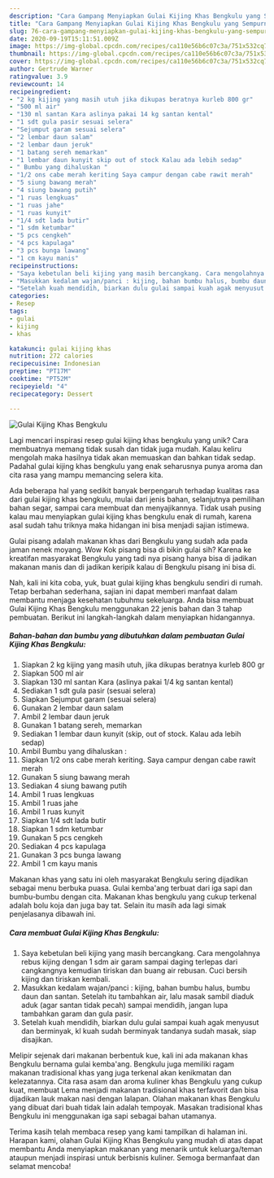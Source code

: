 ```yaml
---
description: "Cara Gampang Menyiapkan Gulai Kijing Khas Bengkulu yang Sempurna"
title: "Cara Gampang Menyiapkan Gulai Kijing Khas Bengkulu yang Sempurna"
slug: 76-cara-gampang-menyiapkan-gulai-kijing-khas-bengkulu-yang-sempurna
date: 2020-09-19T15:11:51.009Z
image: https://img-global.cpcdn.com/recipes/ca110e56b6c07c3a/751x532cq70/gulai-kijing-khas-bengkulu-foto-resep-utama.jpg
thumbnail: https://img-global.cpcdn.com/recipes/ca110e56b6c07c3a/751x532cq70/gulai-kijing-khas-bengkulu-foto-resep-utama.jpg
cover: https://img-global.cpcdn.com/recipes/ca110e56b6c07c3a/751x532cq70/gulai-kijing-khas-bengkulu-foto-resep-utama.jpg
author: Gertrude Warner
ratingvalue: 3.9
reviewcount: 14
recipeingredient:
- "2 kg kijing yang masih utuh jika dikupas beratnya kurleb 800 gr"
- "500 ml air"
- "130 ml santan Kara aslinya pakai 14 kg santan kental"
- "1 sdt gula pasir sesuai selera"
- "Sejumput garam sesuai selera"
- "2 lembar daun salam"
- "2 lembar daun jeruk"
- "1 batang sereh memarkan"
- "1 lembar daun kunyit skip out of stock Kalau ada lebih sedap"
- " Bumbu yang dihaluskan "
- "1/2 ons cabe merah keriting Saya campur dengan cabe rawit merah"
- "5 siung bawang merah"
- "4 siung bawang putih"
- "1 ruas lengkuas"
- "1 ruas jahe"
- "1 ruas kunyit"
- "1/4 sdt lada butir"
- "1 sdm ketumbar"
- "5 pcs cengkeh"
- "4 pcs kapulaga"
- "3 pcs bunga lawang"
- "1 cm kayu manis"
recipeinstructions:
- "Saya kebetulan beli kijing yang masih bercangkang. Cara mengolahnya rebus kijing dengan 1 sdm air garam sampai daging terlepas dari cangkangnya kemudian tiriskan dan buang air rebusan. Cuci bersih kijing dan tiriskan kembali."
- "Masukkan kedalam wajan/panci : kijing, bahan bumbu halus, bumbu daun dan santan. Setelah itu tambahkan air, lalu masak sambil diaduk aduk (agar santan tidak pecah) sampai mendidih, jangan lupa tambahkan garam dan gula pasir."
- "Setelah kuah mendidih, biarkan dulu gulai sampai kuah agak menyusut dan berminyak, kl kuah sudah berminyak tandanya sudah masak, siap disajikan."
categories:
- Resep
tags:
- gulai
- kijing
- khas

katakunci: gulai kijing khas 
nutrition: 272 calories
recipecuisine: Indonesian
preptime: "PT17M"
cooktime: "PT52M"
recipeyield: "4"
recipecategory: Dessert

---
```



![Gulai Kijing Khas Bengkulu](https://img-global.cpcdn.com/recipes/ca110e56b6c07c3a/751x532cq70/gulai-kijing-khas-bengkulu-foto-resep-utama.jpg)

Lagi mencari inspirasi resep gulai kijing khas bengkulu yang unik? Cara membuatnya memang tidak susah dan tidak juga mudah. Kalau keliru mengolah maka hasilnya tidak akan memuaskan dan bahkan tidak sedap. Padahal gulai kijing khas bengkulu yang enak seharusnya punya aroma dan cita rasa yang mampu memancing selera kita.

Ada beberapa hal yang sedikit banyak berpengaruh terhadap kualitas rasa dari gulai kijing khas bengkulu, mulai dari jenis bahan, selanjutnya pemilihan bahan segar, sampai cara membuat dan menyajikannya. Tidak usah pusing kalau mau menyiapkan gulai kijing khas bengkulu enak di rumah, karena asal sudah tahu triknya maka hidangan ini bisa menjadi sajian istimewa.

Gulai pisang adalah makanan khas dari Bengkulu yang sudah ada pada jaman nenek moyang. Wow Kok pisang bisa di bikin gulai sih? Karena ke kreatifan masyarakat Bengkulu yang tadi nya pisang hanya bisa di jadikan makanan manis dan di jadikan keripik kalau di Bengkulu pisang ini bisa di.


Nah, kali ini kita coba, yuk, buat gulai kijing khas bengkulu sendiri di rumah. Tetap berbahan sederhana, sajian ini dapat memberi manfaat dalam membantu menjaga kesehatan tubuhmu sekeluarga. Anda bisa membuat Gulai Kijing Khas Bengkulu menggunakan 22 jenis bahan dan 3 tahap pembuatan. Berikut ini langkah-langkah dalam menyiapkan hidangannya.

<!--inarticleads1-->

##### Bahan-bahan dan bumbu yang dibutuhkan dalam pembuatan Gulai Kijing Khas Bengkulu:

1. Siapkan 2 kg kijing yang masih utuh, jika dikupas beratnya kurleb 800 gr
1. Siapkan 500 ml air
1. Siapkan 130 ml santan Kara (aslinya pakai 1/4 kg santan kental)
1. Sediakan 1 sdt gula pasir (sesuai selera)
1. Siapkan Sejumput garam (sesuai selera)
1. Gunakan 2 lembar daun salam
1. Ambil 2 lembar daun jeruk
1. Gunakan 1 batang sereh, memarkan
1. Sediakan 1 lembar daun kunyit (skip, out of stock. Kalau ada lebih sedap)
1. Ambil  Bumbu yang dihaluskan :
1. Siapkan 1/2 ons cabe merah keriting. Saya campur dengan cabe rawit merah
1. Gunakan 5 siung bawang merah
1. Sediakan 4 siung bawang putih
1. Ambil 1 ruas lengkuas
1. Ambil 1 ruas jahe
1. Ambil 1 ruas kunyit
1. Siapkan 1/4 sdt lada butir
1. Siapkan 1 sdm ketumbar
1. Gunakan 5 pcs cengkeh
1. Sediakan 4 pcs kapulaga
1. Gunakan 3 pcs bunga lawang
1. Ambil 1 cm kayu manis


Makanan khas yang satu ini oleh masyarakat Bengkulu sering dijadikan sebagai menu berbuka puasa. Gulai kemba&#39;ang terbuat dari iga sapi dan bumbu-bumbu dengan cita. Makanan khas bengkulu yang cukup terkenal adalah bolu koja dan juga bay tat. Selain itu masih ada lagi simak penjelasanya dibawah ini. 

<!--inarticleads2-->

##### Cara membuat Gulai Kijing Khas Bengkulu:

1. Saya kebetulan beli kijing yang masih bercangkang. Cara mengolahnya rebus kijing dengan 1 sdm air garam sampai daging terlepas dari cangkangnya kemudian tiriskan dan buang air rebusan. Cuci bersih kijing dan tiriskan kembali.
1. Masukkan kedalam wajan/panci : kijing, bahan bumbu halus, bumbu daun dan santan. Setelah itu tambahkan air, lalu masak sambil diaduk aduk (agar santan tidak pecah) sampai mendidih, jangan lupa tambahkan garam dan gula pasir.
1. Setelah kuah mendidih, biarkan dulu gulai sampai kuah agak menyusut dan berminyak, kl kuah sudah berminyak tandanya sudah masak, siap disajikan.


Melipir sejenak dari makanan berbentuk kue, kali ini ada makanan khas Bengkulu bernama gulai kemba&#39;ang. Bengkulu juga memiliki ragam makanan tradisional khas yang juga terkenal akan kenikmatan dan kelezatannya. Cita rasa asam dan aroma kuliner khas Bengkulu yang cukup kuat, membuat Lema menjadi makanan tradisional khas terfavorit dan bisa dijadikan lauk makan nasi dengan lalapan. Olahan makanan khas Bengkulu yang dibuat dari buah tidak lain adalah tempoyak. Masakan tradisional khas Bengkulu ini menggunakan iga sapi sebagai bahan utamanya. 

Terima kasih telah membaca resep yang kami tampilkan di halaman ini. Harapan kami, olahan Gulai Kijing Khas Bengkulu yang mudah di atas dapat membantu Anda menyiapkan makanan yang menarik untuk keluarga/teman ataupun menjadi inspirasi untuk berbisnis kuliner. Semoga bermanfaat dan selamat mencoba!
